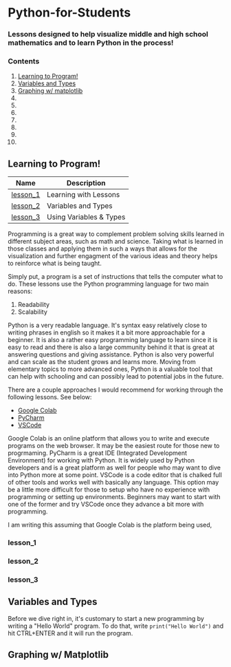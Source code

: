 # Python-for-Students
### Lessons designed to help visualize middle and high school mathematics and to learn Python in the process!

### Contents
1. [Learning to Program!](##Learning-to-Program!)
2. [Variables and Types](##Variables-and-Types)
3. [Graphing w/ matplotlib](##Graphing-w/-Matplotlib)
4. 
5. 
6. 
7. 
8. 
9. 
10. 

## Learning to Program!

|   Name   |       Description       |
|----------|-------------------------|
| [lesson_1](###lesson_1) | Learning with Lessons   |
| [lesson_2](###lesson_2) | Variables and Types     |
| [lesson_3](###lesson_3) | Using Variables & Types |

Programming is a great way to complement problem solving skills learned in different subject areas, such as math and science. Taking what is learned in those classes and applying them in such a ways that allows for the visualization and further engagment of the various ideas and theory helps to reinforce what is being taught.

Simply put, a program is a set of instructions that tells the computer what to do. These lessons use the Python programming language for two main reasons:

1. Readability
2. Scalability

Python is a very readable language. It's syntax easy relatively close to writing phrases in english so it makes it a bit more approachable for a beginner. It is also a rather easy programming language to learn since it is easy to read and there is also a large community behind it that is great at answering questions and giving assistance. Python is also very powerful and can scale as the student grows and learns more. Moving from elementary topics to more advanced ones, Python is a valuable tool that can help with schooling and can possibly lead to potential jobs in the future.

There are a couple approaches I would recommend for working through the following lessons. See below:
- [Google Colab](https://colab.research.google.com/)
- [PyCharm](https://www.jetbrains.com/pycharm/)
- [VSCode](https://code.visualstudio.com/)

Google Colab is an online platform that allows you to write and execute programs on the web browser. It may be the easiest route for those new to progrmaming. PyCharm is a great IDE (Integrated Development Environment) for working with Python. It is widely used by Python developers and is a great platform as well for people who may want to dive into Python more at some point. VSCode is a code editor that is chalked full of other tools and works well with basically any language. This option may be a little more difficult for those to setup who have no experience with programming or setting up environments. Beginners may want to start with one of the former and try VSCode once they advance a bit more with programming.

I am writing this assuming that Google Colab is the platform being used, 

### lesson_1
### lesson_2
### lesson_3





## Variables and Types

Before we dive right in, it's customary to start a new programming by writing a "Hello World" program. To do that, write `print("Hello World")` and hit CTRL+ENTER and it will run the program.

## Graphing w/ Matplotlib